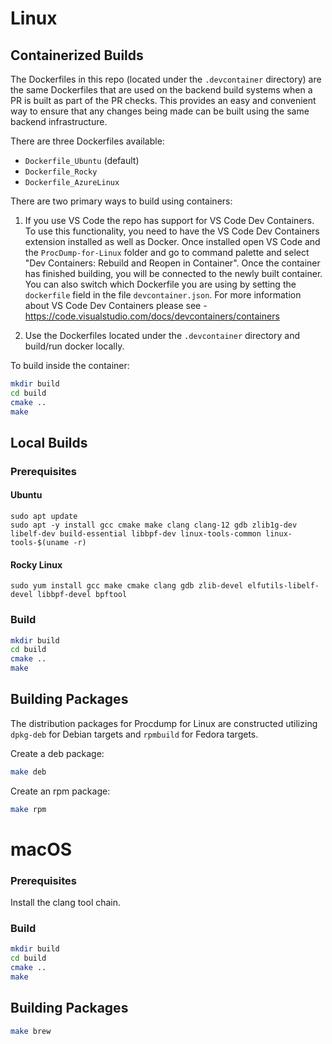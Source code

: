 # Linux
## Containerized Builds
The Dockerfiles in this repo (located under the `.devcontainer` directory) are the same Dockerfiles that are used on the backend build systems when a PR is built as part of the PR checks. This provides an easy and convenient way to ensure that any changes being made can be built using the same backend infrastructure.

There are three Dockerfiles available:

- `Dockerfile_Ubuntu` (default)
- `Dockerfile_Rocky`
- `Dockerfile_AzureLinux`

There are two primary ways to build using containers:

1. If you use VS Code the repo has support for VS Code Dev Containers. To use this functionality, you need to have the VS Code Dev Containers extension installed as well as Docker. Once installed open VS Code and the `ProcDump-for-Linux` folder and go to command palette and select "Dev Containers: Rebuild and Reopen in Container".
Once the container has finished building, you will be connected to the newly built container. You can also switch which Dockerfile you are using by setting the `dockerfile` field in the file `devcontainer.json`.
For more information about VS Code Dev Containers please see - https://code.visualstudio.com/docs/devcontainers/containers

2. Use the Dockerfiles located under the `.devcontainer` directory and build/run docker locally.

To build inside the container:
```sh
mkdir build
cd build
cmake ..
make
```
## Local Builds
### Prerequisites
#### Ubuntu
```
sudo apt update
sudo apt -y install gcc cmake make clang clang-12 gdb zlib1g-dev libelf-dev build-essential libbpf-dev linux-tools-common linux-tools-$(uname -r)
```

#### Rocky Linux
```
sudo yum install gcc make cmake clang gdb zlib-devel elfutils-libelf-devel libbpf-devel bpftool
```

### Build
```sh
mkdir build
cd build
cmake ..
make
```

## Building Packages
The distribution packages for Procdump for Linux are constructed utilizing `dpkg-deb` for Debian targets and `rpmbuild` for Fedora targets.

Create a deb package:
```sh
make deb
```

Create an rpm package:
```sh
make rpm
```

# macOS
### Prerequisites
Install the clang tool chain. 

### Build
```sh
mkdir build
cd build
cmake ..
make
```

## Building Packages
```sh
make brew
```
